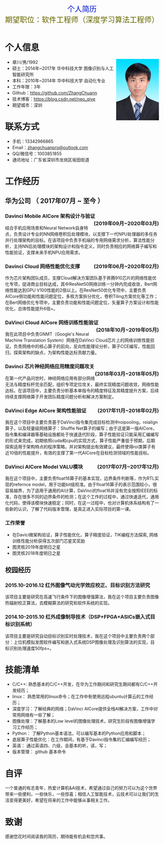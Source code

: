 <table>
    <tr>
            <center><font size="5" color="#000110d">个人简历</font></center>
            <center><font size="5" color="#666600">期望职位：软件工程师（深度学习算法工程师）</font></center>
            <div style='display:none'><center><font size="5" color="#666600">*************************************************************************************</font></center></div>
    </tr>
</table>

# 个人信息

<img src="https://github.com/ZhangChuann/resume/raw/master/images/证件照.JPG" height="200" width="140" align="right" align="bottom">

 - 章川/男/1992
 - 硕士：2014年~2017年 华中科技大学 图像识别与人工智能研究所
 - 本科：2010年~2014年 华中科技大学 自动化专业
 - 工作年限：3年
 - Github：https://github.com/ZhangChuann
 - 技术博客：https://blog.csdn.net/neo_qiye
 - 期望城市：深圳
 

# 联系方式

- 手机：13342966865
- Email：zhangchuanpro@outlook.com
- QQ/微信号：1003851855
- 通讯地址：广东省深圳市龙岗区坂田街道


# 工作经历

## 华为公司 （ 2017年07月 ~ 至今 ）
<div style='display:none'>
      |标题一|标题二|标题三|标题四|
      |- |:---|---:|:---:|
      |xxxxxxxxx|xxxxxxxxx|xxxxxxxxx|xxxxxxxxx|
      |xxxxxxxxxxxxxx|xxxxxxxxxxxxxx|xxxxxxxxxxxxxx|xxxxxxxxxxxxxx|
      |xxxxxxxxx|xxxxxxxxx|xxxxxxxxx|xxxxxxxxx|
<div style="float:left; text-align:left">靠左显示<br>并且内容居左</div>
</div>



###   **Davinci Mobile AICore 架构设计与验证**  &nbsp;<div style="float:right">(2019年09月~2020年03月)</div>
结合手机应用场景和Neural Network自身特点，负责设计专业的NN网络卷积后处理模块，以支撑下一代NPU处理器的多任务并行处理架构的目标。在该项目中负责手机端的专用网络需求分析，算法性能分析，主持NN后处理模块的架构设计和指令定义，同时负责相应的网络算子编写和性能验证，支撑未来手机NPU应用需求。

###   **Davinci Cloud 网络性能优化支撑**   &nbsp;<div style="float:right">(2019年06月~2020年02月)</div>
作为芯片架构团队成员，支撑Cloud解决方案团队基于昇腾910芯片的网络性能优化专项，促进商业目标达成，其中ResNet50网络训练一分钟内完成收敛，Bert网络性能达到GPU V100性能的2倍以上。在ResNet50优化专项中，主要负责AICore侧功能和性能问题定位，多核方案拆分优化，卷积Tiling方案优化等工作；在Bert网络优化专项中，主要负责功能和性能问题定位，矢量算子方案设计和性能优化，总体性能提升6倍+。

###   **DaVinci Cloud  AICore 网络训练性能验证**   &nbsp;<div style="float:right">(2018年10月~2019年05月)</div>
我在此项目中负责GNMT（Google's Neural Machine Translation System）网络在DaVinci Cloud芯片上的网络训练性能验证。负责网络中的核心算子的前向，反向性能理论分析，算子CCE编写，性能回归，探索架构的缺点，为架构性能达标贡献力量。

###   **Davinci 芯片神经网络应用精度问题攻关**     &nbsp;<div style="float:right">(2018年03月~2018年05月)</div>
在第一代产品问世时，神经网络应用有部分网络无法与精度标杆完全匹配，组织专项定位攻关，最终实现精度问题收敛，网络性能达标。在该项目中，主要负责分析基本单指令的精度特征及其精度提升方案，后续持续支撑网络算子开发团队精度问题分析和解决方案制定。
###  **DaVinci Edge AICore 架构性能验证**     &nbsp;<div style="float:right">(2017年11月~2018年02月)</div>
我在这个项目中主要负责基于DaVinci指令集完成目标检测中roipooling，roialign算子，以及轻量级网络算子：Shuffle Net算子的编写；由于这是第一版AICore，指令集和编译器等基础设施都处于快速迭代阶段，算子性能验证只能采用汇编编写的形式来完成，初期依照cuda和cpu的实现方式，算子性能严重低于预期，后期探索适用于架构特点的程序策略，并对架构提出有效建议，最终使得roi类算子有近10倍的性能提升，有效的支撑了第一代AICore在目标检测领域的性能目标。

### **DaVinci AICore Model VALU模块**     &nbsp;<div style="float:right">(2017年07月~2017年12月)</div>
我在这个项目中，主要负责float16算子的基本实现，边界条件判断等，作为RTL实现的refernce model，用于功能bit级校准。由于float16算子的表示范围较小，很容易越界，为了适用于通用的AI计算，DaVinci的float16并没有完全按照IEEE的标准，存在很多不同的边界条件的检测；在这个工作的过程中，通过快速迭代，通用化代码，使得该模块快速稳定；同时，在这一过程中，也对计算机体系结构有了一些新的认识，了解了代码版本管理，是真正进入实际项目的第一课。

### **工作荣誉**
- 在Davici微架构验证，算子性能优化，算子精度验证，TIK编程方法探索, 网络训练性能分析获得五次部门芯星奖奖励
- 图灵核2019年度明日之星
- 图灵核2018年度明日之星
## 校园经历
###  **2015.10-2016.12 红外图像气动光学效应校正、目标识别方法研究**
该项目主要是研究在高速飞行条件下的图像增强算法，我在这个项目主要负责图像热辐射校正算法，去模糊算法的研究和软件系统的实现。

### **2014.10-2015.10 红外成像制导技术（DSP+FPGA+ASICs嵌入式目标识别系统）**
该项目主要是研究自动目标识别实时处理技术，我在这个项目中主要负责两个部分：上位机模拟发图软件编写和嵌入式系统DSP图像处理及识别算法的实现，目标识别处理速度50fps+。

<div style='display:none'>
### **2011.07-2011.10 地铁智能售票系统**
该项目是C语言课程设计一个简单项目，使用C语言编写的一个模拟地铁售票乘车的演示系统，在课程评级中获得A。
</div>

<div style='display:none'>## 自学开源项目</div>

  
# 技能清单
- C/C++: 熟悉基本的C/C++开发，在华为工作期间和研究生期间都有C/C++开发经历；
- linux： 熟悉常用的linux命令；在工作中有使用远程ubuntu计算云的工作经历；
- 深度学习：了解经典的网络；DaVinci AICore提供全栈AI解决方案，工作中对常用网络有一些了解；
- 图像处理：了解基本的Low level的图像处理技术，研究生阶段有图像增强学习工作经历；
- Python： 了解Python基本语法，可以编写基本的Python应用和脚本；
- 底层算子性能优化：在工作期间，有基于Davinci指令集的汇编编写经历；
- 英语： 通过英语四、六级，会基本的听，读，写；
- 版本管理： github 基本命令

# 自评

 一个普通的有志青年，热爱计算机&AI技术，希望通过自己的努力可以为这个世界带来一些便利，一些快乐，一些惊喜；相信人工智能技术，云技术可以让我们的生活变得更美好，希望在将来的工作中能够从事相关工作。

# 致谢
感谢您花时间阅读我的简历，期待能有机会和您共事。
  
  
